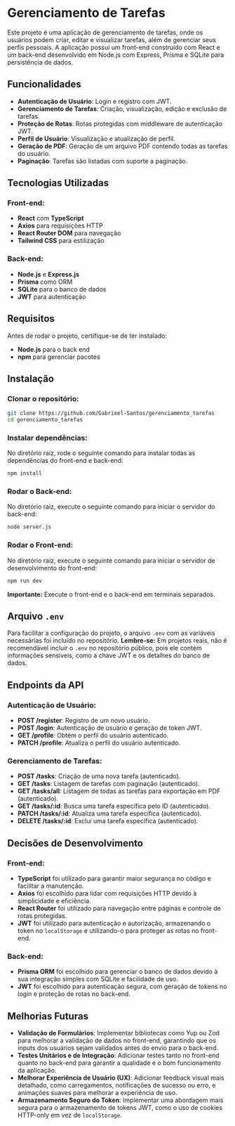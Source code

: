 # Gerenciamento de Tarefas

Este projeto é uma aplicação de gerenciamento de tarefas, onde os usuários podem criar, editar e visualizar tarefas, além de gerenciar seus perfis pessoais. A aplicação possui um front-end construído com React e um back-end desenvolvido em Node.js com Express, Prisma e SQLite para persistência de dados.

## Funcionalidades

- **Autenticação de Usuário**: Login e registro com JWT.
- **Gerenciamento de Tarefas**: Criação, visualização, edição e exclusão de tarefas.
- **Proteção de Rotas**: Rotas protegidas com middleware de autenticação JWT.
- **Perfil de Usuário**: Visualização e atualização de perfil.
- **Geração de PDF**: Geração de um arquivo PDF contendo todas as tarefas do usuário.
- **Paginação**: Tarefas são listadas com suporte a paginação.

## Tecnologias Utilizadas

### Front-end:

- **React** com **TypeScript**
- **Axios** para requisições HTTP
- **React Router DOM** para navegação
- **Tailwind CSS** para estilização

### Back-end:

- **Node.js** e **Express.js**
- **Prisma** como ORM
- **SQLite** para o banco de dados
- **JWT** para autenticação

## Requisitos

Antes de rodar o projeto, certifique-se de ter instalado:

- **Node.js** para o back end
- **npm** para gerenciar pacotes

## Instalação

### Clonar o repositório:

```bash
git clone https://github.com/Gabrieel-Santos/gerenciamento_tarefas
cd gerenciamento_tarefas
```

### Instalar dependências:

No diretório raiz, rode o seguinte comando para instalar todas as dependências do front-end e back-end:

```bash
npm install
```

### Rodar o Back-end:

No diretório raiz, execute o seguinte comando para iniciar o servidor do back-end:

```bash
node server.js
```

### Rodar o Front-end:

No diretório raiz, execute o seguinte comando para iniciar o servidor de desenvolvimento do front-end:

```bash
npm run dev
```

**Importante:** Execute o front-end e o back-end em terminais separados.

## Arquivo `.env`

Para facilitar a configuração do projeto, o arquivo `.env` com as variáveis necessárias foi incluído no repositório. **Lembre-se:** Em projetos reais, não é recomendável incluir o `.env` no repositório público, pois ele contém informações sensíveis, como a chave JWT e os detalhes do banco de dados.

## Endpoints da API

### Autenticação de Usuário:

- **POST /register**: Registro de um novo usuário.
- **POST /login**: Autenticação de usuário e geração de token JWT.
- **GET /profile**: Obtém o perfil do usuário autenticado.
- **PATCH /profile**: Atualiza o perfil do usuário autenticado.

### Gerenciamento de Tarefas:

- **POST /tasks**: Criação de uma nova tarefa (autenticado).
- **GET /tasks**: Listagem de tarefas com paginação (autenticado).
- **GET /tasks/all**: Listagem de todas as tarefas para exportação em PDF (autenticado).
- **GET /tasks/:id**: Busca uma tarefa específica pelo ID (autenticado).
- **PATCH /tasks/:id**: Atualiza uma tarefa específica (autenticado).
- **DELETE /tasks/:id**: Exclui uma tarefa específica (autenticado).

## Decisões de Desenvolvimento

### Front-end:

- **TypeScript** foi utilizado para garantir maior segurança no código e facilitar a manutenção.
- **Axios** foi escolhido para lidar com requisições HTTP devido à simplicidade e eficiência.
- **React Router** foi utilizado para navegação entre páginas e controle de rotas protegidas.
- **JWT** foi utilizado para autenticação e autorização, armazenando o token no `localStorage` e utilizando-o para proteger as rotas no front-end.

### Back-end:

- **Prisma ORM** foi escolhido para gerenciar o banco de dados devido à sua integração simples com SQLite e facilidade de uso.
- **JWT** foi escolhido para autenticação segura, com geração de tokens no login e proteção de rotas no back-end.

## Melhorias Futuras

- **Validação de Formulários**: Implementar bibliotecas como Yup ou Zod para melhorar a validação de dados no front-end, garantindo que os inputs dos usuários sejam validados antes do envio para o back-end.
- **Testes Unitários e de Integração**: Adicionar testes tanto no front-end quanto no back-end para garantir a qualidade e o bom funcionamento da aplicação.
- **Melhorar Experiência de Usuário (UX)**: Adicionar feedback visual mais detalhado, como carregamentos, notificações de sucesso ou erro, e animações suaves para melhorar a experiência de uso.
- **Armazenamento Seguro do Token**: Implementar uma abordagem mais segura para o armazenamento de tokens JWT, como o uso de cookies HTTP-only em vez de `localStorage`.
